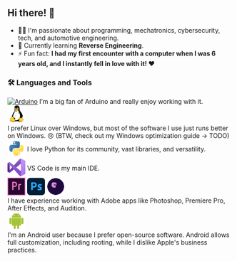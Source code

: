## Hi there! 👋  

- 👨‍🎓 I'm passionate about programming, mechatronics, cybersecurity, tech, and automotive engineering.  
- 🌱 Currently learning **Reverse Engineering**.  
- ⚡ Fun fact: **I had my first encounter with a computer when I was 6 years old, and I instantly fell in love with it! ❤️**  

### 🛠️ Languages and Tools  

<p align="left">  

<a href="https://www.arduino.cc/" target="_blank" rel="noreferrer" style="display: inline-block; vertical-align: middle;">
  <img src="https://cdn.worldvectorlogo.com/logos/arduino-1.svg" alt="Arduino" width="40" height="40" style="outline: none; border: none;"/>
</a>
<span style="display: inline-block; vertical-align: middle;">I’m a big fan of Arduino and really enjoy working with it.</span><br>  

<a href="https://www.linux.org/" target="_blank" rel="noreferrer" style="display: inline-block; vertical-align: middle;">
  <img src="https://raw.githubusercontent.com/devicons/devicon/master/icons/linux/linux-original.svg" alt="Linux" width="40" height="40" style="outline: none; border: none;"/>
</a>
<span style="display: inline-block; vertical-align: middle;">I prefer Linux over Windows, but most of the software I use just runs better on Windows. 😢 (BTW, check out my Windows optimization guide -> TODO)</span><br>  

<a href="https://www.python.org" target="_blank" rel="noreferrer" style="display: inline-block; vertical-align: middle;">
  <img src="https://raw.githubusercontent.com/devicons/devicon/master/icons/python/python-original.svg" alt="Python" width="40" height="40" style="outline: none; border: none;"/>
</a>
<span style="display: inline-block; vertical-align: middle;">I love Python for its community, vast libraries, and versatility.</span><br>  

<a href="https://visualstudio.microsoft.com/" target="_blank" rel="noreferrer" style="display: inline-block; vertical-align: middle;">
  <img src="https://raw.githubusercontent.com/devicons/devicon/refs/heads/master/icons/visualstudio/visualstudio-original.svg" alt="Visual Studio" width="40" height="40" style="outline: none; border: none;"/>
</a>
<span style="display: inline-block; vertical-align: middle;">VS Code is my main IDE.</span><br>  

<a href="https://www.adobe.com/" target="_blank" rel="noreferrer" style="display: inline-block; vertical-align: middle;">
  <img src="https://raw.githubusercontent.com/devicons/devicon/refs/heads/master/icons/premierepro/premierepro-original.svg" alt="Premiere Pro" width="40" height="40" style="outline: none; border: none;"/>
</a>
<a href="https://www.adobe.com/" target="_blank" rel="noreferrer" style="display: inline-block; vertical-align: middle;">
  <img src="https://raw.githubusercontent.com/devicons/devicon/refs/heads/master/icons/photoshop/photoshop-original.svg" alt="Photoshop" width="40" height="40" style="outline: none; border: none;"/>
</a>
<a href="https://www.adobe.com/" target="_blank" rel="noreferrer" style="display: inline-block; vertical-align: middle;">
  <img src="https://raw.githubusercontent.com/devicons/devicon/refs/heads/master/icons/aftereffects/aftereffects-original.svg" alt="After Effects" width="40" height="40" style="outline: none; border: none;"/>
</a>
<span style="display: inline-block; vertical-align: middle;">I have experience working with Adobe apps like Photoshop, Premiere Pro, After Effects, and Audition.</span><br>  

<a href="https://www.android.com/" target="_blank" rel="noreferrer" style="display: inline-block; vertical-align: middle;">
  <img src="https://raw.githubusercontent.com/devicons/devicon/refs/heads/master/icons/android/android-plain.svg" alt="Android" width="40" height="40" style="outline: none; border: none;"/>
</a>
<span style="display: inline-block; vertical-align: middle;">I'm an Android user because I prefer open-source software. Android allows full customization, including rooting, while I dislike Apple's business practices.</span><br>  

</p>
